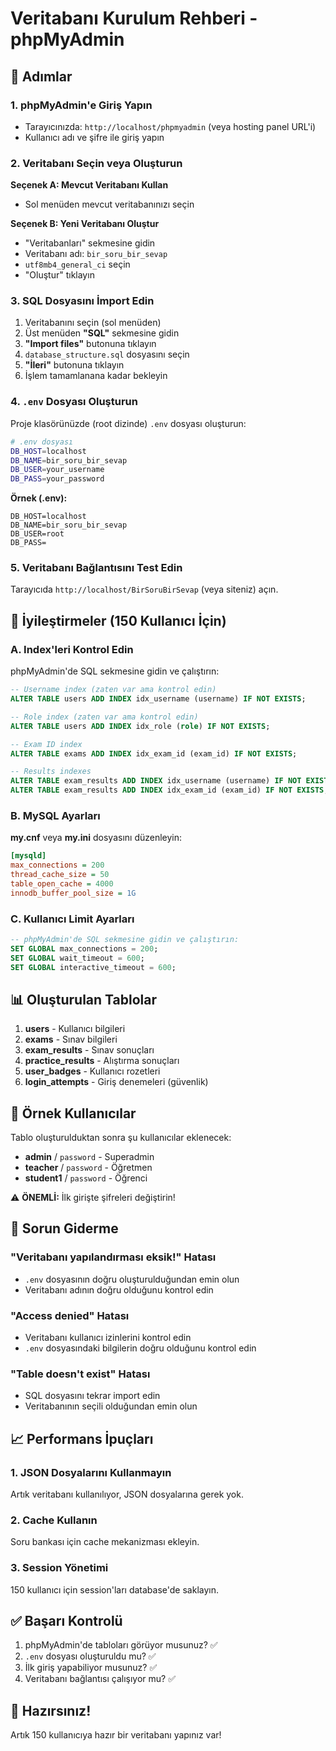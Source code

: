# Veritabanı Kurulum Rehberi - phpMyAdmin

## 📝 Adımlar

### 1. phpMyAdmin'e Giriş Yapın
- Tarayıcınızda: `http://localhost/phpmyadmin` (veya hosting panel URL'i)
- Kullanıcı adı ve şifre ile giriş yapın

### 2. Veritabanı Seçin veya Oluşturun

**Seçenek A: Mevcut Veritabanı Kullan**
- Sol menüden mevcut veritabanınızı seçin

**Seçenek B: Yeni Veritabanı Oluştur**
- "Veritabanları" sekmesine gidin
- Veritabanı adı: `bir_soru_bir_sevap`
- `utf8mb4_general_ci` seçin
- "Oluştur" tıklayın

### 3. SQL Dosyasını İmport Edin

1. Veritabanını seçin (sol menüden)
2. Üst menüden **"SQL"** sekmesine gidin
3. **"Import files"** butonuna tıklayın
4. `database_structure.sql` dosyasını seçin
5. **"İleri"** butonuna tıklayın
6. İşlem tamamlanana kadar bekleyin

### 4. `.env` Dosyası Oluşturun

Proje klasörünüzde (root dizinde) `.env` dosyası oluşturun:

```bash
# .env dosyası
DB_HOST=localhost
DB_NAME=bir_soru_bir_sevap
DB_USER=your_username
DB_PASS=your_password
```

**Örnek (.env):**
```
DB_HOST=localhost
DB_NAME=bir_soru_bir_sevap
DB_USER=root
DB_PASS=
```

### 5. Veritabanı Bağlantısını Test Edin

Tarayıcıda `http://localhost/BirSoruBirSevap` (veya siteniz) açın.

## 🔧 İyileştirmeler (150 Kullanıcı İçin)

### A. Index'leri Kontrol Edin

phpMyAdmin'de SQL sekmesine gidin ve çalıştırın:

```sql
-- Username index (zaten var ama kontrol edin)
ALTER TABLE users ADD INDEX idx_username (username) IF NOT EXISTS;

-- Role index (zaten var ama kontrol edin)
ALTER TABLE users ADD INDEX idx_role (role) IF NOT EXISTS;

-- Exam ID index
ALTER TABLE exams ADD INDEX idx_exam_id (exam_id) IF NOT EXISTS;

-- Results indexes
ALTER TABLE exam_results ADD INDEX idx_username (username) IF NOT EXISTS;
ALTER TABLE exam_results ADD INDEX idx_exam_id (exam_id) IF NOT EXISTS;
```

### B. MySQL Ayarları

**my.cnf** veya **my.ini** dosyasını düzenleyin:

```ini
[mysqld]
max_connections = 200
thread_cache_size = 50
table_open_cache = 4000
innodb_buffer_pool_size = 1G
```

### C. Kullanıcı Limit Ayarları

```sql
-- phpMyAdmin'de SQL sekmesine gidin ve çalıştırın:
SET GLOBAL max_connections = 200;
SET GLOBAL wait_timeout = 600;
SET GLOBAL interactive_timeout = 600;
```

## 📊 Oluşturulan Tablolar

1. **users** - Kullanıcı bilgileri
2. **exams** - Sınav bilgileri
3. **exam_results** - Sınav sonuçları
4. **practice_results** - Alıştırma sonuçları
5. **user_badges** - Kullanıcı rozetleri
6. **login_attempts** - Giriş denemeleri (güvenlik)

## 🔐 Örnek Kullanıcılar

Tablo oluşturulduktan sonra şu kullanıcılar eklenecek:

- **admin** / `password` - Superadmin
- **teacher** / `password` - Öğretmen
- **student1** / `password` - Öğrenci

⚠️ **ÖNEMLİ:** İlk girişte şifreleri değiştirin!

## 🐛 Sorun Giderme

### "Veritabanı yapılandırması eksik!" Hatası
- `.env` dosyasının doğru oluşturulduğundan emin olun
- Veritabanı adının doğru olduğunu kontrol edin

### "Access denied" Hatası
- Veritabanı kullanıcı izinlerini kontrol edin
- `.env` dosyasındaki bilgilerin doğru olduğunu kontrol edin

### "Table doesn't exist" Hatası
- SQL dosyasını tekrar import edin
- Veritabanının seçili olduğundan emin olun

## 📈 Performans İpuçları

### 1. JSON Dosyalarını Kullanmayın
Artık veritabanı kullanılıyor, JSON dosyalarına gerek yok.

### 2. Cache Kullanın
Soru bankası için cache mekanizması ekleyin.

### 3. Session Yönetimi
150 kullanıcı için session'ları database'de saklayın.

## ✅ Başarı Kontrolü

1. phpMyAdmin'de tabloları görüyor musunuz? ✅
2. `.env` dosyası oluşturuldu mu? ✅
3. İlk giriş yapabiliyor musunuz? ✅
4. Veritabanı bağlantısı çalışıyor mu? ✅

## 🎉 Hazırsınız!

Artık 150 kullanıcıya hazır bir veritabanı yapınız var!

